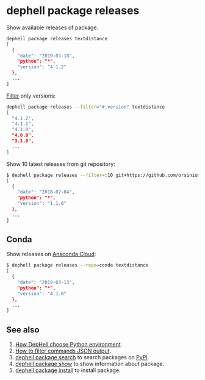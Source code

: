 # dephell package releases

Show available releases of package.

```bash
dephell package releases textdistance
[
  {
    "date": "2019-03-18",
    "python": "*",
    "version": "4.1.2"
  },
  ...
]
```

[Filter](filters) only versions:

```bash
dephell package releases --filter="#.version" textdistance
[
  "4.1.2",
  "4.1.1",
  "4.1.0",
  "4.0.0",
  "3.1.0",
  ...
]
```

Show 10 latest releases from git repository:

```bash
$ dephell package releases --filter=:10 git+https://github.com/orsinium/deal.git#egg=deal
[
  {
    "date": "2018-02-04",
    "python": "*",
    "version": "1.1.0"
  },
  ...
]
```

## Conda

Show releases on [Anaconda Cloud](https://docs.anaconda.com/anaconda-cloud/):

```bash
$ dephell package releases --repo=conda textdistance
[
  {
    "date": "2019-03-13",
    "python": "*",
    "version": "4.1.0"
  },
  ...
]
```

## See also

1. [How DepHell choose Python environment](python-lookup).
1. [How to filter commands JSON output](filters).
1. [dephell package search](cmd-package-search) to search packages on [PyPI](https://pypi.org/).
1. [dephell package show](cmd-package-list) to show information about package.
1. [dephell package install](cmd-package-install) to install package.
